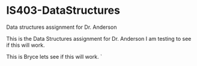 # IS403-DataStructures
Data structures assignment for Dr. Anderson

This is the Data Structures assignment for Dr. Anderson
I am testing to see if this will work.


This is Bryce lets see if this will work.
`